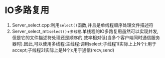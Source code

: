 # IO多路复用
1. Server_select.cpp:利用`select()`函数,并且是单线程顺序处理文件描述符
2. Server_select_mt:`select()`+`多线程`.单线程的IO多路复用虽然可以实现并发,但是它的文件描述符处理还是顺序的,效率相对低(当多个客户端同时通信服务器时).因此,可以使用多线程:主线程:调用select;子线程1(实际上上N个):用于accept;子线程2(实际上是N个):用于通信(recv,send)